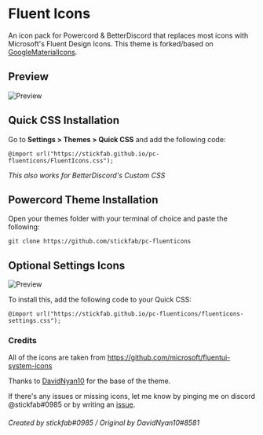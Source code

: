 # Fluent Icons
An icon pack for Powercord & BetterDiscord that replaces most icons with Microsoft's Fluent Design Icons. This theme is forked/based on [GoogleMaterialIcons](https://github.com/DavidNyan10/GoogleMaterialIcons).

## Preview
![Preview](https://cdn.discordapp.com/attachments/907448714254237726/945503400093712404/unknown.png)

## Quick CSS Installation
Go to **Settings > Themes > Quick CSS** and add the following code:

    @import url("https://stickfab.github.io/pc-fluenticons/FluentIcons.css");
*This also works for BetterDiscord's Custom CSS*

## Powercord Theme Installation
Open your themes folder with your terminal of choice and paste the following:

	git clone https://github.com/stickfab/pc-fluenticons

## Optional Settings Icons
![Preview](https://cdn.discordapp.com/attachments/898030106591789067/950779239408476160/unknown.png)

To install this, add the following code to your Quick CSS:

    @import url("https://stickfab.github.io/pc-fluenticons/fluenticons-settings.css");

### Credits
All of the icons are taken from https://github.com/microsoft/fluentui-system-icons

Thanks to [DavidNyan10](https://github.com/DavidNyan10) for the base of the theme.

If there's any issues or missing icons, let me know by pinging me on discord @stickfab#0985 or by writing an [issue](https://github.com/stickfab/pc-fluenticons/issues).
<br/>

###### Created by stickfab#0985 / Original by DavidNyan10#8581
